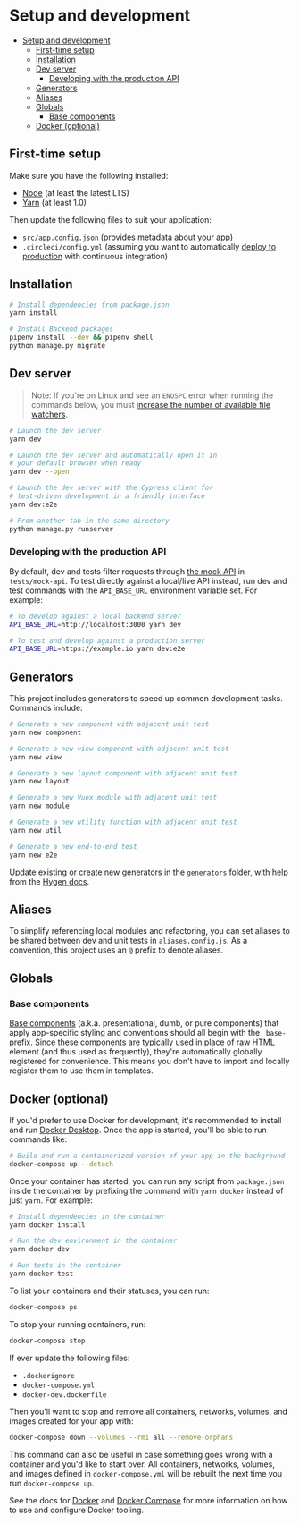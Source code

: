 # Setup and development

- [Setup and development](#setup-and-development)
  - [First-time setup](#first-time-setup)
  - [Installation](#installation)
  - [Dev server](#dev-server)
    - [Developing with the production API](#developing-with-the-production-api)
  - [Generators](#generators)
  - [Aliases](#aliases)
  - [Globals](#globals)
    - [Base components](#base-components)
  - [Docker (optional)](#docker-optional)

## First-time setup

Make sure you have the following installed:

- [Node](https://nodejs.org/en/) (at least the latest LTS)
- [Yarn](https://yarnpkg.com/lang/en/docs/install/) (at least 1.0)

Then update the following files to suit your application:

- `src/app.config.json` (provides metadata about your app)
- `.circleci/config.yml` (assuming you want to automatically [deploy to production](production.md) with continuous integration)

## Installation

```bash
# Install dependencies from package.json
yarn install

# Install Backend packages
pipenv install --dev && pipenv shell
python manage.py migrate
```

## Dev server

> Note: If you're on Linux and see an `ENOSPC` error when running the commands below, you must [increase the number of available file watchers](https://stackoverflow.com/questions/22475849/node-js-error-enospc#answer-32600959).

```bash
# Launch the dev server
yarn dev

# Launch the dev server and automatically open it in
# your default browser when ready
yarn dev --open

# Launch the dev server with the Cypress client for
# test-driven development in a friendly interface
yarn dev:e2e

# From another tab in the same directory
python manage.py runserver
```

### Developing with the production API

By default, dev and tests filter requests through [the mock API](/docs/tests.md#the-mock-api) in `tests/mock-api`. To test directly against a local/live API instead, run dev and test commands with the `API_BASE_URL` environment variable set. For example:

```bash
# To develop against a local backend server
API_BASE_URL=http://localhost:3000 yarn dev

# To test and develop against a production server
API_BASE_URL=https://example.io yarn dev:e2e
```

## Generators

This project includes generators to speed up common development tasks. Commands include:

```bash
# Generate a new component with adjacent unit test
yarn new component

# Generate a new view component with adjacent unit test
yarn new view

# Generate a new layout component with adjacent unit test
yarn new layout

# Generate a new Vuex module with adjacent unit test
yarn new module

# Generate a new utility function with adjacent unit test
yarn new util

# Generate a new end-to-end test
yarn new e2e
```

Update existing or create new generators in the `generators` folder, with help from the [Hygen docs](http://www.hygen.io/).

## Aliases

To simplify referencing local modules and refactoring, you can set aliases to be shared between dev and unit tests in `aliases.config.js`. As a convention, this project uses an `@` prefix to denote aliases.

## Globals

### Base components

[Base components](https://vuejs.org/v2/style-guide/#Base-component-names-strongly-recommended) (a.k.a. presentational, dumb, or pure components) that apply app-specific styling and conventions should all begin with the `_base-` prefix. Since these components are typically used in place of raw HTML element (and thus used as frequently), they're automatically globally registered for convenience. This means you don't have to import and locally register them to use them in templates.

## Docker (optional)

If you'd prefer to use Docker for development, it's recommended to install and run [Docker Desktop](https://www.docker.com/products/docker-desktop). Once the app is started, you'll be able to run commands like:

```bash
# Build and run a containerized version of your app in the background
docker-compose up --detach
```

Once your container has started, you can run any script from `package.json` inside the container by prefixing the command with `yarn docker` instead of just `yarn`. For example:

```bash
# Install dependencies in the container
yarn docker install

# Run the dev environment in the container
yarn docker dev

# Run tests in the container
yarn docker test
```

To list your containers and their statuses, you can run:

```bash
docker-compose ps
```

To stop your running containers, run:

```bash
docker-compose stop
```

If ever update the following files:

- `.dockerignore`
- `docker-compose.yml`
- `docker-dev.dockerfile`

Then you'll want to stop and remove all containers, networks, volumes, and images created for your app with:

```bash
docker-compose down --volumes --rmi all --remove-orphans
```

This command can also be useful in case something goes wrong with a container and you'd like to start over. All containers, networks, volumes, and images defined in `docker-compose.yml` will be rebuilt the next time you run `docker-compose up`.

See the docs for [Docker](https://docs.docker.com/) and [Docker Compose](https://docs.docker.com/compose/) for more information on how to use and configure Docker tooling.
